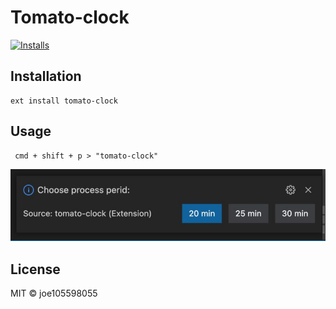 # Tomato-clock

[![Installs](http://vsmarketplacebadge.apphb.com/installs/qwert30830.tomato-clock.svg
)](https://marketplace.visualstudio.com/items?itemName=qwert30830.tomato-clock)

## Installation

```
ext install tomato-clock
```


## Usage

```
 cmd + shift + p > "tomato-clock"
```
![usage image](https://github.com/joe105598055/tomato-clock/blob/master/image/usage.jpg?raw=true)

## License

MIT © joe105598055
